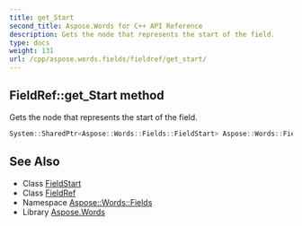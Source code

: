 ```yaml
---
title: get_Start
second_title: Aspose.Words for C++ API Reference
description: Gets the node that represents the start of the field.
type: docs
weight: 131
url: /cpp/aspose.words.fields/fieldref/get_start/
---
```

## FieldRef::get_Start method


Gets the node that represents the start of the field.

```cpp
System::SharedPtr<Aspose::Words::Fields::FieldStart> Aspose::Words::Fields::FieldRef::get_Start() override
```

## See Also

* Class [FieldStart](../../fieldstart/)
* Class [FieldRef](../)
* Namespace [Aspose::Words::Fields](../../)
* Library [Aspose.Words](../../../)
